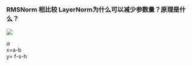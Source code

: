 ### RMSNorm 相比较 LayerNorm为什么可以减少参数量？原理是什么？





![](http://latex.codecogs.com/gif.latex?\\sigma=\sqrt{\frac{1}{n}{\sum_{k=1}^n(x_i-\bar{x})^2}})

$\alpha$ \
x=a-b  
y= f-s-h
